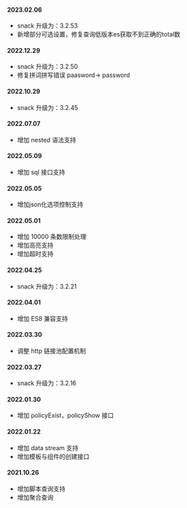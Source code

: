 #### 2023.02.06
* snack 升级为：3.2.53
* 新增部分可选设置，修复查询低版本es获取不到正确的total数


#### 2022.12.29
* snack 升级为：3.2.50
* 修复拼词拼写错误 paasword-> password

#### 2022.10.29
* snack 升级为：3.2.45

#### 2022.07.07
* 增加 nested 语法支持

#### 2022.05.09
* 增加 sql 接口支持

#### 2022.05.05
* 增加json化选项控制支持

#### 2022.05.01
* 增加 10000 条数限制处理
* 增加高亮支持
* 增加超时支持

#### 2022.04.25
* snack 升级为：3.2.21

#### 2022.04.01
* 增加 ES8 兼容支持

#### 2022.03.30
* 调整 http 链接池配置机制

#### 2022.03.27
* snack 升级为：3.2.16

#### 2022.01.30
* 增加 policyExist，policyShow 接口

#### 2022.01.22
* 增加 data stream 支持
* 增加模板与组件的创建接口

#### 2021.10.26
* 增加脚本查询支持
* 增加聚合查询